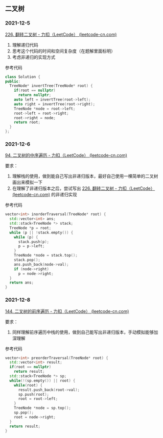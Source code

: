 ## 二叉树

### 2021-12-5

[226. 翻转二叉树 - 力扣（LeetCode） (leetcode-cn.com)](https://leetcode-cn.com/problems/invert-binary-tree/)

1. 理解递归代码
2. 思考这个代码的时间和空间复杂度（在题解里面标明）
3. 考虑非递归的实现方式

参考代码

```c++
class Solution {
public:
  TreeNode* invertTree(TreeNode* root) {
    if(root == nullptr)
      return nullptr;
    auto left = invertTree(root->left);
    auto right = invertTree(root->right);
    TreeNode *node = root->left;
    root->left = root->right;
    root->right = node;
    return root;
  }
};
```

### 2021-12-6

[94. 二叉树的中序遍历 - 力扣（LeetCode） (leetcode-cn.com)](https://leetcode-cn.com/problems/binary-tree-inorder-traversal/)

要求：

1. 理解栈的使用，做到能自己写出非递归版本，最好自己使用一棵简单的二叉树画出来模拟一下
2. 在理解了非递归版本之后，尝试写出 [226. 翻转二叉树 - 力扣（LeetCode） (leetcode-cn.com)](https://leetcode-cn.com/problems/invert-binary-tree/) 的非递归实现

参考代码

```c++
vector<int> inorderTraversal(TreeNode* root) {
  std::vector<int> ans;
  std::stack<TreeNode *> stack;
  TreeNode *p = root;
  while (p || !stack.empty()) {
    while (p) {
      stack.push(p);
      p = p->left;
    }
    TreeNode *node = stack.top();
    stack.pop();
    ans.push_back(node->val);
    if (node->right)
      p = node->right;
  }
  return ans;
}
```

### 2021-12-8

[144. 二叉树的前序遍历 - 力扣（LeetCode） (leetcode-cn.com)](https://leetcode-cn.com/problems/binary-tree-preorder-traversal/)

要求：

1. 同样理解前序遍历中栈的使用，做到自己能写出非递归版本，手动模拟能够加深理解

参考代码

```c++
vector<int> preorderTraversal(TreeNode* root) {
  std::vector<int> result;
  if(root == nullptr)
    return result;
  std::stack<TreeNode *> sp;
  while(!(sp.empty()) || root) {
    while(root) {
      result.push_back(root->val);
      sp.push(root);
      root = root->left;
    }
    TreeNode *node = sp.top();
    sp.pop();
    root = node->right;
  }
  return result;
}
```

